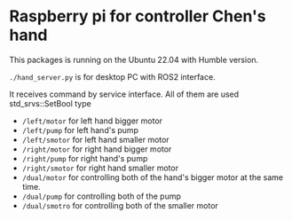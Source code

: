 # Raspberry pi for controller Chen's hand

This packages is running on the Ubuntu 22.04 with Humble version.

`./hand_server.py` is for desktop PC with ROS2 interface. 

It receives command by service interface.
All of them are used std_srvs::SetBool type

- `/left/motor` for left hand bigger motor
- `/left/pump` for left hand's pump
- `/left/smotor` for left hand smaller motor
- `/right/motor` for right hand bigger motor
- `/right/pump` for right hand's pump
- `/right/smotor` for right hand smaller motor
- `/dual/motor` for controlling both of the hand's bigger motor at the same time.
- `/dual/pump` for controlling both of the pump
- `/dual/smotro` for controlling both of the smaller motor